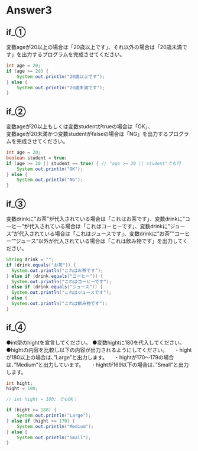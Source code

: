 # Answer3

## if_①
変数ageが20以上の場合は「20歳以上です」、それ以外の場合は「20歳未満です」を出力するプログラムを完成させてください。
```java
int age = 20;
if (age >= 20) {
    System.out.println("20歳以上です");
} else {
    System.out.println("20歳未満です");
}
```

## if_②
変数ageが20以上もしくは変数studentがtrueの場合は「OK」、  
変数ageが20未満かつ変数studentがfalseの場合は「NG」を出力するプログラムを完成させてください。
```java
int age = 20;
boolean student = true;
if (age >= 20 || student == true) { // "age >= 20 || student"でも可
    System.out.println("OK");
} else {
    System.out.println("NG");
}
```

## if_③
変数drinkに”お茶”が代入されている場合は「これはお茶です」、変数drinkに”コーヒー”が代入されている場合は「これはコーヒーです」、変数drinkに”ジュース”が代入されている場合は「これはジュースです」、変数drinkに”お茶””コーヒー””ジュース”以外が代入されている場合は「これは飲み物です」を出力してください。
```java
String drink = "";
if (drink.equals("お茶")) {
  System.out.println("これはお茶です");
} else if (drink.equals("コーヒー")) {
  System.out.println("これはコーヒーです");
} else if (drink.equals("ジュース")) {
  System.out.println("これはジュースです");
} else {
  System.out.println("これは飲み物です");
}
```

## if_④
●int型のhightを宣言してください。
●変数hightに180を代入してください。
●hightの内容を比較し以下の内容が出力されるようにしてください。
　・hightが180以上の場合は、”Large”と出力します。
　・hightが170～179の場合は、”Medium”と出力しています。
　・hightが169以下の場合は、”Small”と出力します。
```java
int hight;
hight = 180;

// int hight = 180; でもOK！

if (hight >= 180) {
    System.out.println("Large");
} else if (hight >= 170) {
    System.out.println("Medium");
} else {
    System.out.println("Small");
}
